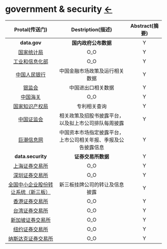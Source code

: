 # government & security  [←](index.md)

| Protal(传送门) | Destription(描述) | Abstract(摘要) |
|:---:|:---:|:---:|
| __data.gov__ | __国内政府公布数据__ | Y |
| [国家统计局](http://www.stats.gov.cn/) | O_O | Y |
| [工业和信息化部](http://www.miit.gov.cn) | O_O | Y |
| [中国人民银行](http://www.pbc.gov.cn) | 中国金融市场政策及运行相关数据 | Y |
| [银监会](http://www.cbrc.gov.cn) | 中国进出口相关数据 | Y |
| [中国海关](http://www.customs.gov.cn) | O_O | Y |
| [国家知识产权局](http://www.sipo.gov.cn) | 专利相关查询 | Y |
| [中国证监会](http://www.csrc.gov.cn) | 相关政策及招股书披露平台，以及拟上市公司排队每周披露 | Y |
| [巨潮信息网](http://www.cninfo.com.cn) | 中国资本市场指定披露平台，上市公司相关年报、季报及公告披露信息 | Y |
| __data.security__ | __证券交易所数据__ | Y |
| [上海证券交易所](http://www.sse.com.cn) | O_O | Y |
| [深圳证券交易所](http://www.szse.cn) | O_O | Y |
| [全国中小企业股份转让系统（新三板）](http://www.neeq.com.cn/) | 新三板挂牌公司的转让及信息披露 | Y |
| [香港证券交易所](http://www.hkexnews.hk/index_c.htm) | O_O | Y |
| [台湾证券交易所](http://www.tse.com.tw/ch/index.php) | O_O | Y |
| [新加坡证券交易所](http://www.sgx.com/) | O_O | Y |
| [纽约证券交易所](http://www.nyse.com) | O_O | Y |
| [纳斯达克证券交易所](http://www.nasdaq.com) | O_O | Y |
